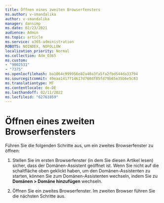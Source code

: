 ```yaml
---
title: Öffnen eines zweiten Browserfensters
ms.author: v-smandalika
author: v-smandalika
manager: dansimp
ms.date: 02/23/2021
audience: Admin
ms.topic: article
ms.service: o365-administration
ROBOTS: NOINDEX, NOFOLLOW
localization_priority: Normal
ms.collection: Adm_O365
ms.custom:
- "9002531"
- "7375"
ms.openlocfilehash: ba1064c999956e82a40a3fa5fa2fbd544da33794
ms.sourcegitcommit: 49eaa1417714617d768df85fd79b65e35b6e5c83
ms.translationtype: MT
ms.contentlocale: de-DE
ms.lasthandoff: 02/11/2022
ms.locfileid: "62761859"
---
```

# <a name="open-a-second-browser-window"></a>Öffnen eines zweiten Browserfensters

Führen Sie die folgenden Schritte aus, um ein zweites Browserfenster zu öffnen:

1. Stellen Sie im ersten Browserfenster (in dem Sie diesen Artikel lesen) sicher, dass der Domänen-Assistent geöffnet ist. Wenn Sie nicht auf die schaltfläche oben geklickt haben, um den Domänen-Assistenten zu starten, können Sie zum Domänen-Assistenten wechseln, indem Sie zu **Domänen > Domäne hinzufügen** wechseln.

2. Öffnen Sie ein zweites Browserfenster. Im zweiten Browser führen Sie die nächsten Schritte aus.
